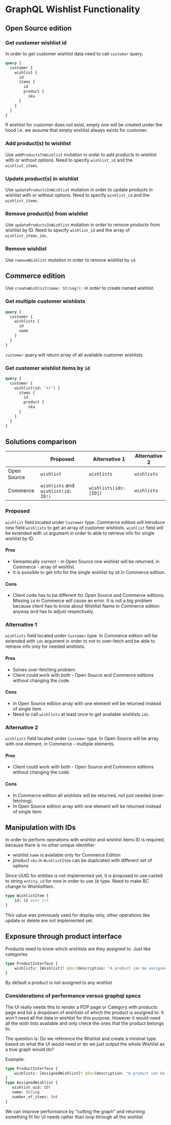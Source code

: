 # GraphQL Wishlist Functionality

## Open Source edition
### Get customer wishlist id
In order to get customer wishlist data need to call `customer` query.
``` graphql
query {
  customer {
    wishlist {
      id
      items {
        id
        product {
          sku
      }
    }
  }
}
```

If wishlist for customer does not exist, empty one will be created under the hood i.e. we assume that empty wishlist always exists for customer.

### Add product(s) to wishlist
Use `addProductsToWishlist` mutation in order to add products to wishlist with or without options. Need to specify `wishlist_id` and the `wishlist_items`.

### Update product(s) in wishlist
Use `updateProductsInWishlist` mutation in order to update products in wishlist with or without options. Need to specify `wishlist_id` and the `wishlist_items`.

### Remove product(s) from wishlist
Use `updateProductsInWishlist` mutation in order to remove products from wishlist by ID. Need to specify `wishlist_id` and the array of `wishlist_items_ids`.

### Remove wishlist
Use `removeWishlist` mutation in order to remove wishlist by `id`.

## Commerce edition
Use `createWishlist(name: String!):` in order to create named wishlist.

### Get multiple customer wishlists
``` graphql
query {
  customer {
    wishlists {
      id
      name
    }
  }
}
```
`customer` query will return array of all available customer wishlists.

### Get customer wishlist items by `id`
``` graphql
query {
  customer {
    wishlist(id: '42') {
      items {
        id
        product {
          sku
      }
    }
  }
}
```

## Solutions comparison

|  | Proposed | Alternative 1 | Alternative 2 |
| ------------- | ------------- | -------------| -------------|
| Open Source  | `wishlist` | `wishlists` | `wishlists`|
| Commerce  | `wishlists` and `wishlist(id: ID!)` | `wishlists(ids: [ID])` | `wishlists`|

### Proposed
`wishlist` field located under `Customer` type. Commerce edition will introduce new field `wishlists` to get an array of customer wishlists. `wishlist` field will be extended with `id` argument in order to able to retrieve info for single wishlist by ID.
#### Pros
- Semantically correct - in Open Source one wishlist will be returned, in Commerce - array of wishlist.
- It is possible to get info for the single wishlist by `ID` in Commerce edition.
#### Cons
- Client code has to be different for Open Source and Commerce editions. Missing `id` in Commerce will cause an error.
It is not a big problem because client has to know about Wishlist Name in Commerce edition anyway and has to adjust respectively.

### Alternative 1
`wishlists` field located under `Customer` type. In Commerce edition will be extended with `ids` argument in order to not to over-fetch and be able to retrieve info only for needed wishlists.

#### Pros
- Solves over-fetching problem.
- Client could work with both - Open Source and Commerce editions without changing the code.
#### Cons
- In Open Source edition array with one element will be returned instead of single item.
- Need to call `wishlists` at least once to get available wishlists `ids`.

### Alternative 2
`wishlists` field located under `Customer` type. In Open Source will be array with one element, in Commerce - multiple elements.
#### Proc
- Client could work with both - Open Source and Commerce editions without changing the code.
#### Cons
- In Commerce edition all wishlists will be returned, not just needed (over-fetching).
- In Open Source edition array with one element will be returned instead of single item.

## Manipulation with IDs

In order to perform operations with wishlist and wishlist items ID is required, because there is no other unique identifier:
 - wishlist `name` is available only for Commerce Edition
 - product `sku` in `WishlistItem` can be duplicated with different set of options

Since UUID for entities is not implemented yet, it is proposed to use casted to string `entity_id` for now in order to use `ID` type.
Need to make BC change to WishlistItem.
``` graphql
type WishlistItem {
    id: ID #was Int
}
```
This value was previously used for display only, other operations like update or delete are not implemented yet.

## Exposure through product interface

Products need to know which wishlists are they assigned to. Just like categories

``` graphql
type ProductInterface {
    wishlists: [Wishlist]! @doc(description: "A product can be assigned to multiple wishlist of none")
}
```

By default a product is not assigned to any wishlist

### Considerations of performance versus graphql specs
The UI really needs this to render a PDP page or Category with products page and list a dropdown of wishlists of which the product is assigned to.
It won't need all the data in wishlist for this purpose. However it would need all the wish lists available and only check the ones that the product belongs to.

The question is: Do we reference the Wishlist and create a minimal type based on what the UI would need or do we just output the whole Wishlist as a true graph would do?

Example:
``` graphql
type ProductInterface {
    wishlists: [AssignedWishlist]! @doc(description: "A product can be assigned to multiple wishlist of none")
}
type AssignedWishlist {
   wishlist_uid: ID!
   name: String
   number_of_items: Int
}
```

We can improve performance by "cutting the graph" and returning something fit for UI needs rather than loop through all the wishlist
